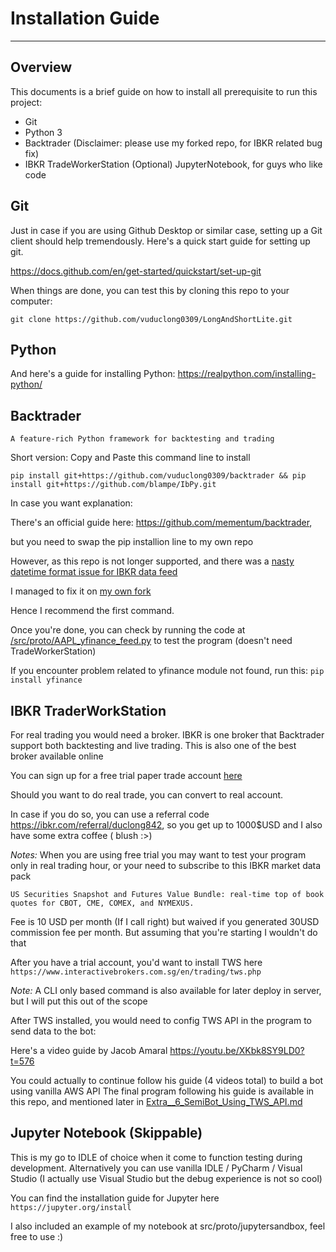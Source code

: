 # Installation Guide

--- 
## Overview
This documents is a brief guide on how to install all prerequisite to run this project:
* Git
* Python 3
* Backtrader (Disclaimer: please use my forked repo, for IBKR related bug fix)
* IBKR TradeWorkerStation
(Optional) JupyterNotebook, for guys who like code

## Git
Just in case if you are using Github Desktop or similar case, 
setting up a Git client should help tremendously.
Here's a quick start guide for setting up git.

https://docs.github.com/en/get-started/quickstart/set-up-git

When things are done, you can test this by cloning this repo to your computer:

```git clone https://github.com/vuduclong0309/LongAndShortLite.git ```

## Python
And here's a guide for installing Python:
https://realpython.com/installing-python/

## Backtrader
```A feature-rich Python framework for backtesting and trading```

Short version: Copy and Paste this command line to install
```
pip install git+https://github.com/vuduclong0309/backtrader && pip install git+https://github.com/blampe/IbPy.git
```

In case you want explanation:

There's an official guide here: https://github.com/mementum/backtrader,
 
but you need to swap the pip installion line to my own repo

However, as this repo is not longer supported, and there was a [nasty datetime format issue for IBKR data feed]( https://community.backtrader.com/topic/6522/ib-market-data-subscriptions-end-date-time-the-date-time-or-time-zone-entered-is-invalid)

I managed to fix it on [my own fork](https://github.com/vuduclong0309/backtrader/tree/master/backtrader)

Hence I recommend the first command.

Once you're done, you can check by running the code at [/src/proto/AAPL_yfinance_feed.py](https://github.com/vuduclong0309/LongAndShortLite/blob/main/src/proto/AAPL_yfinance_feed.py) to test the program
(doesn't need TradeWorkerStation)

If you encounter problem related to yfinance module not found, run this:
```pip install yfinance```

## IBKR TraderWorkStation
For real trading you would need a broker. IBKR is one broker that Backtrader support both backtesting and live trading.
This is also one of the best broker available online 

You can sign up for a free trial paper trade account [here](https://www.interactivebrokers.com.sg/en/trading/free-trial.php)

Should you want to do real trade, you can convert to real account. 

In case if you do so, you can use a referral code https://ibkr.com/referral/duclong842,
so you get up to 1000$USD and I also have some extra coffee ( blush :>)

*Notes:* When you are using free trial you may want to test your program only in real trading hour, 
or your need to subscribe to this IBKR market data pack

```US Securities Snapshot and Futures Value Bundle: real-time top of book quotes for CBOT, CME, COMEX, and NYMEXUS.```

Fee is 10 USD per month (If I call right) but waived if you generated 30USD commission fee per month. But assuming that you're starting I wouldn't do that

After you have a trial account, you'd want to install TWS here 
```https://www.interactivebrokers.com.sg/en/trading/tws.php```

*Note:* A CLI only based command is also available for later deploy in server, but I will put this out of the scope

After TWS installed, you would need to config TWS API in the program to send data to the bot:

Here's a video guide by Jacob Amaral https://youtu.be/XKbk8SY9LD0?t=576

You could actually to continue follow his guide (4 videos total) to build a bot using vanilla AWS API
The final program following his guide is available in this repo, and mentioned later in [Extra__6_SemiBot_Using_TWS_API.md](https://github.com/vuduclong0309/LongAndShortLite/blob/main/doc/Extra__6_SemiBot_Using_TWS_API.md)

## Jupyter Notebook (Skippable)
This is my go to IDLE of choice when it come to function testing during development.
Alternatively you can use vanilla IDLE / PyCharm / Visual Studio (I actually use Visual Studio but the debug experience is not so cool)

You can find the installation guide for Jupyter here
```https://jupyter.org/install```

I also included an example of my notebook at src/proto/jupytersandbox, feel free to use :)